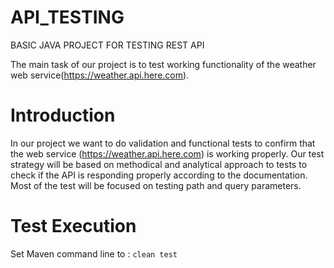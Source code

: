 # API_TESTING
BASIC JAVA PROJECT FOR TESTING REST API

The main task of our project is to test working functionality of the weather web service(https://weather.api.here.com).

# Introduction
In our project we want to do validation and functional tests to confirm that the web service (https://weather.api.here.com) is working properly. Our test strategy will be based on methodical and analytical approach to tests to check if the API is responding properly according to the documentation. Most of the test will be focused on testing path and query parameters.

# Test Execution
Set Maven command line to :
```clean test```
